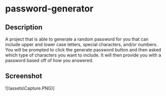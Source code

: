 # password-generator
## Description
A project that is able to generate a random password for you that can include upper and lower case letters, special characters, and/or numbers.  You will be prompted to click the generate password button and then asked which type of characters you want to include.  It will then provide you with a password based off of how you answered.

## Screenshot
![(assets\Capture.PNG)]